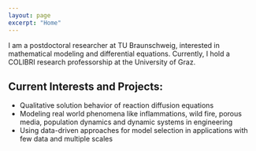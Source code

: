 ```yaml
---
layout: page
excerpt: "Home"
---
```


I am a postdoctoral researcher at TU Braunschweig, interested in mathematical modeling and differential equations. 
Currently, I hold a COLIBRI research professorship at the University of Graz. 



## Current Interests and Projects:

- Qualitative solution behavior of reaction diffusion equations
- Modeling real world phenomena like inflammations, wild fire, porous media, population dynamics and dynamic systems in engineering
- Using data-driven approaches for model selection in applications with few data and multiple scales
